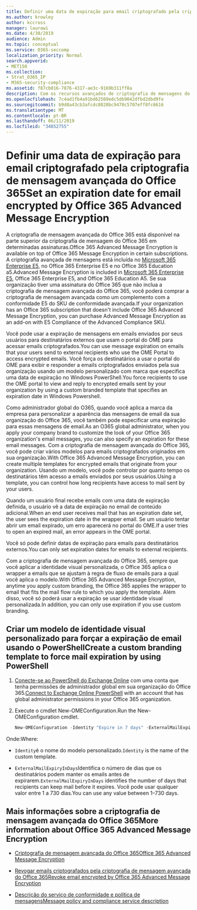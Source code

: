 ```yaml
---
title: Definir uma data de expiração para email criptografado pela criptografia de mensagem avançada do Office 365
ms.author: krowley
author: kccross
manager: laurawi
ms.date: 4/30/2019
audience: Admin
ms.topic: conceptual
ms.service: O365-seccomp
localization_priority: Normal
search.appverid:
- MET150
ms.collection:
- Strat_O365_IP
- M365-security-compliance
ms.assetid: f87cb016-7876-4317-ae3c-9169b311ff8a
description: Com os recursos avançados de criptografia de mensagens do Office 365 na parte superior da criptografia de mensagens do Office 365 (OME), você pode estender sua segurança de email Configurando uma data de validade por emails por meio de um modelo personalizado com marca.
ms.openlocfilehash: 7c4ad1fb4a91bd62569edc5db9042dfbd2dbd9fe
ms.sourcegitcommit: b9d8a43cb3afcdc8820bc9470c5707eff8fc6616
ms.translationtype: MT
ms.contentlocale: pt-BR
ms.lasthandoff: 06/11/2019
ms.locfileid: "34852755"
---
```

# <a name="set-an-expiration-date-for-email-encrypted-by-office-365-advanced-message-encryption"></a><span data-ttu-id="14af5-103">Definir uma data de expiração para email criptografado pela criptografia de mensagem avançada do Office 365</span><span class="sxs-lookup"><span data-stu-id="14af5-103">Set an expiration date for email encrypted by Office 365 Advanced Message Encryption</span></span>

<span data-ttu-id="14af5-104">A criptografia de mensagem avançada do Office 365 está disponível na parte superior da criptografia de mensagem do Office 365 em determinadas assinaturas.</span><span class="sxs-lookup"><span data-stu-id="14af5-104">Office 365 Advanced Message Encryption is available on top of Office 365 Message Encryption in certain subscriptions.</span></span> <span data-ttu-id="14af5-105">A criptografia avançada de mensagens está incluída no [Microsoft 365 Enterprise E5](https://www.microsoft.com/microsoft-365/enterprise/home), no Office 365 Enterprise E5 e no Office 365 Education a5.</span><span class="sxs-lookup"><span data-stu-id="14af5-105">Advanced Message Encryption is included in [Microsoft 365 Enterprise E5](https://www.microsoft.com/microsoft-365/enterprise/home), Office 365 Enterprise E5, and Office 365 Education A5.</span></span> <span data-ttu-id="14af5-106">Se sua organização tiver uma assinatura do Office 365 que não inclua a criptografia de mensagem avançada do Office 365, você poderá comprar a criptografia de mensagem avançada como um complemento com a conformidade E5 do SKU de conformidade avançada.</span><span class="sxs-lookup"><span data-stu-id="14af5-106">If your organization has an Office 365 subscription that doesn't include Office 365 Advanced Message Encryption, you can purchase Advanced Message Encryption as an add-on with E5 Compliance of the Advanced Compliance SKU.</span></span>

<span data-ttu-id="14af5-107">Você pode usar a expiração de mensagens em emails enviados por seus usuários para destinatários externos que usam o portal do OME para acessar emails criptografados.</span><span class="sxs-lookup"><span data-stu-id="14af5-107">You can use message expiration on emails that your users send to external recipients who use the OME Portal to access encrypted emails.</span></span> <span data-ttu-id="14af5-108">Você força os destinatários a usar o portal do OME para exibir e responder a emails criptografados enviados pela sua organização usando um modelo personalizado com marca que especifica uma data de expiração no Windows PowerShell.</span><span class="sxs-lookup"><span data-stu-id="14af5-108">You force recipients to use the OME portal to view and reply to encrypted emails sent by your organization by using a custom branded template that specifies an expiration date in Windows Powershell.</span></span>

<span data-ttu-id="14af5-109">Como administrador global do O365, quando você aplica a marca da empresa para personalizar a aparência das mensagens de email da sua organização do Office 365, você também pode especificar uma expiração para essas mensagens de email.</span><span class="sxs-lookup"><span data-stu-id="14af5-109">As an O365 global administrator, when you apply your company brand to customize the look of your Office 365 organization's email messages, you can also specify an expiration for these email messages.</span></span> <span data-ttu-id="14af5-110">Com a criptografia de mensagem avançada do Office 365, você pode criar vários modelos para emails criptografados originados em sua organização.</span><span class="sxs-lookup"><span data-stu-id="14af5-110">With Office 365 Advanced Message Encryption, you can create multiple templates for encrypted emails that originate from your organization.</span></span> <span data-ttu-id="14af5-111">Usando um modelo, você pode controlar por quanto tempo os destinatários têm acesso a emails enviados por seus usuários.</span><span class="sxs-lookup"><span data-stu-id="14af5-111">Using a template, you can control how long recipients have access to mail sent by your users.</span></span>

<span data-ttu-id="14af5-112">Quando um usuário final recebe emails com uma data de expiração definida, o usuário vê a data de expiração no email de conteúdo adicional.</span><span class="sxs-lookup"><span data-stu-id="14af5-112">When an end user receives mail that has an expiration date set, the user sees the expiration date in the wrapper email.</span></span> <span data-ttu-id="14af5-113">Se um usuário tentar abrir um email expirado, um erro aparecerá no portal do OME.</span><span class="sxs-lookup"><span data-stu-id="14af5-113">If a user tries to open an expired mail, an error appears in the OME portal.</span></span>

<span data-ttu-id="14af5-114">Você só pode definir datas de expiração para emails para destinatários externos.</span><span class="sxs-lookup"><span data-stu-id="14af5-114">You can only set expiration dates for emails to external recipients.</span></span>

<span data-ttu-id="14af5-115">Com a criptografia de mensagem avançada do Office 365, sempre que você aplicar a identidade visual personalizada, o Office 365 aplica o wrapper a emails que se ajustam à regra de fluxo de emails para a qual você aplica o modelo.</span><span class="sxs-lookup"><span data-stu-id="14af5-115">With Office 365 Advanced Message Encryption, anytime you apply custom branding, the Office 365 applies the wrapper to email that fits the mail flow rule to which you apply the template.</span></span> <span data-ttu-id="14af5-116">Além disso, você só poderá usar a expiração se usar identidade visual personalizada.</span><span class="sxs-lookup"><span data-stu-id="14af5-116">In addition, you can only use expiration if you use custom branding.</span></span>

## <a name="create-a-custom-branding-template-to-force-mail-expiration-by-using-powershell"></a><span data-ttu-id="14af5-117">Criar um modelo de identidade visual personalizado para forçar a expiração de email usando o PowerShell</span><span class="sxs-lookup"><span data-stu-id="14af5-117">Create a custom branding template to force mail expiration by using PowerShell</span></span>

1. <span data-ttu-id="14af5-118">[Conecte-se ao PowerShell do Exchange Online](https://docs.microsoft.com/en-us/powershell/exchange/exchange-online/connect-to-exchange-online-powershell/connect-to-exchange-online-powershell) com uma conta que tenha permissões de administrador global em sua organização do Office 365.</span><span class="sxs-lookup"><span data-stu-id="14af5-118">[Connect to Exchange Online PowerShell](https://docs.microsoft.com/en-us/powershell/exchange/exchange-online/connect-to-exchange-online-powershell/connect-to-exchange-online-powershell) with an account that has global administrator permissions in your Office 365 organization.</span></span>

2. <span data-ttu-id="14af5-119">Execute o cmdlet New-OMEConfiguration.</span><span class="sxs-lookup"><span data-stu-id="14af5-119">Run the New-OMEConfiguration cmdlet.</span></span>

     ```powershell
     New-OMEConfiguration -Identity "Expire in 7 days" -ExternalMailExpiryInDays 7
     ```

<span data-ttu-id="14af5-120">Onde:</span><span class="sxs-lookup"><span data-stu-id="14af5-120">Where:</span></span>

- <span data-ttu-id="14af5-121">`Identity`é o nome do modelo personalizado.</span><span class="sxs-lookup"><span data-stu-id="14af5-121">`Identity` is the name of the custom template.</span></span>

- <span data-ttu-id="14af5-122">`ExternalMailExpiryInDays`Identifica o número de dias que os destinatários podem manter os emails antes de expirarem.</span><span class="sxs-lookup"><span data-stu-id="14af5-122">`ExternalMailExpiryInDays` identifies the number of days that recipients can keep mail before it expires.</span></span> <span data-ttu-id="14af5-123">Você pode usar qualquer valor entre 1 a 730 dias.</span><span class="sxs-lookup"><span data-stu-id="14af5-123">You can use any value between 1–730 days.</span></span>

## <a name="more-information-about-office-365-advanced-message-encryption"></a><span data-ttu-id="14af5-124">Mais informações sobre a criptografia de mensagem avançada do Office 365</span><span class="sxs-lookup"><span data-stu-id="14af5-124">More information about Office 365 Advanced Message Encryption</span></span>

- [<span data-ttu-id="14af5-125">Criptografia de mensagem avançada do Office 365</span><span class="sxs-lookup"><span data-stu-id="14af5-125">Office 365 Advanced Message Encryption</span></span>](ome-advanced-message-encryption.md)

- [<span data-ttu-id="14af5-126">Revogar emails criptografados pela criptografia de mensagem avançada do Office 365</span><span class="sxs-lookup"><span data-stu-id="14af5-126">Revoke email encrypted by Office 365 Advanced Message Encryption</span></span>](revoke-ome-encrypted-mail.md)

- [<span data-ttu-id="14af5-127">Descrição do serviço de conformidade e política de mensagens</span><span class="sxs-lookup"><span data-stu-id="14af5-127">Message policy and compliance service description</span></span>](https://docs.microsoft.com/en-us/office365/servicedescriptions/exchange-online-service-description/message-policy-and-compliance)
